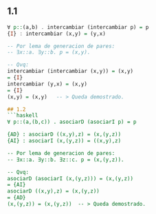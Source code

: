 ## 1.1

```haskell
∀ p::(a,b) . intercambiar (intercambiar p) = p
{I} : intercambiar (x,y) = (y,x)

-- Por lema de generacion de pares:
-- ∃x::a. ∃y::b. p = (x,y).

-- Qvq:
intercambiar (intercambiar (x,y)) = (x,y)
= {I}
intercambiar (y,x) = (x,y)
= {I}
(x,y) = (x,y)   -- > Queda demostrado.

## 1.2
```haskell
∀ p::(a,(b,c)) . asociarD (asociarI p) = p

{AD} : asociarD ((x,y),z) = (x,(y,z))
{AI} : asociarI (x,(y,z)) = ((x,y),z)

-- Por lema de generacion de pares:
-- ∃x::a. ∃y::b. ∃z::c. p = (x,(y,z)).

-- Qvq: 
asociarD (asociarI (x,(y,z))) = (x,(y,z))
= {AI}
asociarD ((x,y),z) = (x,(y,z))
= {AD}
(x,(y,z)) = (x,(y,z))  -- > Queda demostrado.

